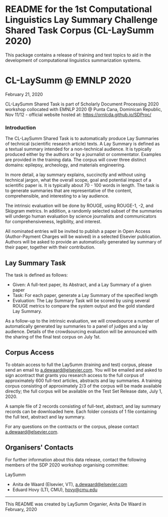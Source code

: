 # README for the 1st Computational Linguistics Lay Summary Challenge Shared Task Corpus (CL-LaySumm 2020)

This package contains a release of training and test topics to aid in 
the development of computational linguistics summarization systems.

# CL-LaySumm @ EMNLP 2020

February 21, 2020

CL-LaySumm Shared Task is part of Scholarly Document Processing 2020 workshop collocated with EMNLP 2020 @ Punta Cana, Dominican Republic, Nov 11/12 - official website hosted at: https://ornlcda.github.io/SDProc/


### Introduction

The CL-LaySumm Shared Task is to automatically produce Lay Summaries of technical (scientific research article) texts.  A Lay Summary is defined as a textual summary intended for a non-technical audience.  It is typically produced either by the authors or by a journalist or commentator.  Examples are provided in the training data.  The corpus will cover three distinct domains: epilepsy, archeology, and materials engineering. 

In more detail, a lay summary explains, succinctly and without using technical jargon, what the overall scope, goal and potential impact of a scientific paper is.  It is typically about 70 - 100 words in length.  The task is to generate summaries that are representative of the content, comprehensible, and interesting to a lay audience. 

The intrinsic evaluation will be done by ROUGE, using ROUGE-1, -2, and Skipgram metrics. In addition, a randomly selected subset of the summaries will undergo human evaluation by science journalists and communicators for comprehensiveness, legibility, and interest.

All nominated entries will be invited to publish a paper in Open Access (Author-Payment Charges will be waived) in a selected Elsevier publication. Authors will be asked to provide an automatically generated lay summary of their paper, together with their contribution.

## Lay Summary Task

The task is defined as follows:
- Given: A full-text paper, its Abstract, and a Lay Summary of a given paper
- Task: For each paper, generate a Lay Summary of the specified length
- Evaluation: The Lay Summary Task will be scored by using several ROUGE metrics to compare the system output and the gold standard Lay Summary.

As a follow-up to the intrinsic evaluation, we will crowdsource a number of automatically generated lay summaries to a panel of judges and a lay audience. Details of the crowdsourcing evaluation will be announced with the sharing of the final test corpus on July 1st.

## Corpus Access

To obtain access to full the LaySumm (training and test) corpus, please send an email to a.dewaard@elsevier.com. You will be emailed and asked to sign acontract that grants you research access to the full corpus of approximately 600 full-text articles, abstracts and lay summaries. A training corpus consisting of approximately 2/3 of the corpus will be made available directly; the full corpus will be available on the Test Set Release date, July 1, 2020.

A sample file of 2 records consisting of full-text, abstract, and lay summary records can be downloaded here. Each folder consists of 1 file containing the full text, abstract and lay summary.

For any questions on the contracts or the corpus, please contact a.dewaard@elsevier.com.

## Organisers' Contacts

For further information about this data release, contact the following members of the SDP 2020 workshop organising committee:

LaySumm
* Anita de Waard (Elsevier, VT), a.dewaard@elsevier.com
* Eduard Hovy (LTI, CMU), hovy@cmu.edu

--------------------------------------------------------------------------

This README was created by LaySumm Organier, Anita De Waard in February, 2020 
